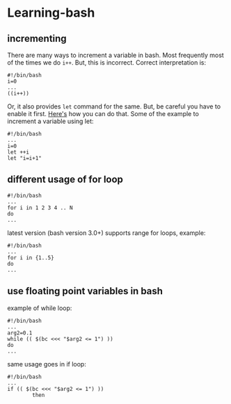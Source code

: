 # Learning-bash
## incrementing 
There are many ways to increment a variable in bash. Most frequently most of the times we do `i++`. But, this is incorrect. Correct interpretation is:

```
#!/bin/bash
i=0
...
((i++))
```

Or, it also provides `let` command for the same. But, be careful you have to enable it first. [Here's](http://ubuntuforums.org/showthread.php?t=1377218) how you can do that. Some of the example to increment a variable using let:

```
#!/bin/bash
...
i=0
let ++i
let "i=i+1"
```

## different usage of for loop
```
#!/bin/bash
...
for i in 1 2 3 4 .. N
do
...
```

latest version (bash version 3.0+) supports range for loops, example:
```
#!/bin/bash
...
for i in {1..5}
do
...
```

## use floating point variables in bash
example of while loop:

``` 
#!/bin/bash
...
arg2=0.1
while (( $(bc <<< "$arg2 <= 1") ))
do
...
```
same usage goes in if loop:

``` 
#!/bin/bash
...
if (( $(bc <<< "$arg2 <= 1") ))
		then
```
